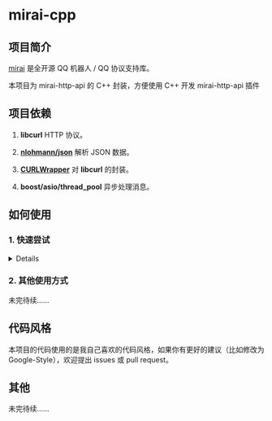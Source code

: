 # mirai-cpp

## 项目简介

[mirai](https://github.com/mamoe/mirai) 是全开源 QQ 机器人 / QQ 协议支持库。

本项目为 mirai-http-api 的 C++ 封装，方便使用 C++ 开发 mirai-http-api 插件

## 项目依赖

1. **libcurl** HTTP 协议。

2. [**nlohmann/json**](https://github.com/nlohmann/json) 解析 JSON 数据。

3. [**CURLWrapper**](https://github.com/cyanray/CURLWrapper) 对 **libcurl** 的封装。

4. **boost/asio/thread_pool** 异步处理消息。

## 如何使用

### 1. 快速尝试

<details>

（以下内容基于 Windows 10 平台，使用 Visual Studio 2019 作为开发软件。）

本项目使用了 4 个第三方项目，其中 **CURLWrapper** 已经嵌入到本项目，而 **libcurl** 、**boost/asio** 以及 **nlohmann/json** 需要额外安装。

有很多方法可以在你的电脑上下载并安装这几个库，这里介绍一种更不容易出错的方法。

在这一切开始之前，你需要下载并安装 [**Git for windows**](https://gitforwindows.org/), 如果你已经安装并且很熟悉它，那么可以略过这个步骤。如果你不熟悉，在这之后可以去了解一下什么是 **Git** 。

然后，我们需要安装 [**vcpkg**](https://github.com/microsoft/vcpkg) , 这是一个来自微软的跨平台的 C++ 库管理器。如果你已经安装了 **vcpkg** 并且很熟悉它，那么可以略过这个步骤。

#### (1) 安装 **vcpkg** (如果你已经安装则可以略过)

1. 打开 Powershell ，找到一个合适的位置，执行以下命令：

```powershell
git clone https://github.com/Microsoft/vcpkg.git
cd vcpkg
.\bootstrap-vcpkg.bat
```

2. 如果上面的代码执行无误，那么 **vcpkg** 已经成功编译。执行下面的命令让 **Visual Studio 2019** 与 **vcpkg** 相关联

```powershell
.\vcpkg integrate install
```

#### (2) 使用 **vcpkg** 安装 **mirai-cpp**

这一步稍微复杂，你需要执行(一定要在 **Powershell** 里面执行)：

```powershell
git clone https://github.com/cyanray/mirai-cpp-vcpkg-port.git tmp ; mv tmp/* ports/ ; rm -Recurse -Force tmp
./vcpkg install mirai-cpp
# 如果你要构建 x64 平台的程序,需要执行:
# ./vcpkg install mirai-cpp:x64-windows
```

耐心等待，上面的代码会帮你安装 mirai-cpp 以及它的依赖项目。

#### (3) 在 **Visual Studio** 中创建一个项目，开始使用

尝试以下代码：

```c++
#include <iostream>
#include <mirai.hpp>

int main()
{
	using namespace std;
	using namespace Cyan;
	MiraiBot bot;
	while (true)
	{
		try
		{
            // InitKeyVl0CEUzZ 改为你的 InitKey，
            // 2110000000 改为你的 bot 的 QQ 号码
			// 提示: mirai-cpp 不支持隐式地将字面数字转化为 QQ_t 或 GID_t
			// 你需要给字面数字添加后缀 qq 或 _qq (gid 或 _gid), 将字面数字转化为 QQ_t (GID_t)
			// 如果想将 QQ_t(GID_t) 转化为数字，可以使用强制类型转换: 
			// QQ_t qq = 10001_qq;
			// int64_t qq_num (int64_t)(qq);
			bot.Auth("InitKeyVl0CEUzZ", 2110000000qq);
			break;
		}
		catch (const std::exception & ex)
		{
			cout << ex.what() << endl;
		}
	}
	cout << "成功登录 bot。" << endl;


	bot.On<FriendMessage>(
		[&](FriendMessage fm)
		{
			// bot.SendFriendMessage(fm.Sender.QQ, fm.MessageChain);
			fm.Reply(fm.MessageChain);
		});

	bot.On<GroupMessage>(
		[&](GroupMessage gm)
		{
			// bot.SendGroupMessage(gm.Sender.Group.GID, "为什么要 " + gm.MessageChain);
			gm.QuoteReply("为什么要 " + gm.MessageChain);
		});

	bot.EventLoop();

	return 0;
}
```

以上代码你很可能会编译错误，因为 mirai-cpp 的源文件采用了 UTF-8 格式保存。

MSVC 并没有默认启动对 UTF-8 编码的支持。

要想成功通过编译，需要在 C++ 编译器的命令行中添加 **/utf-8** 参数。

1. 在 Visual Studio 开发环境中设置此编译器选项
2. 打开项目“属性页” 对话框。 
3. 展开 "配置属性, C/C++ ,命令行" 文件夹。
4. 在 "其他选项" 中, 添加 /utf-8选项以指定首选编码。
5. 选择“确定”以保存更改。

如图:

![操作过程截图](./doc/pic/pic_1.png)

更多信息可以参考: [https://docs.microsoft.com/zh-cn/cpp/build/reference/utf-8-set-source-and-executable-character-sets-to-utf-8?view=vs-2019](https://docs.microsoft.com/zh-cn/cpp/build/reference/utf-8-set-source-and-executable-character-sets-to-utf-8?view=vs-2019) 

如果一切正常，给你的机器人发消息，他会回复同样的消息给你！

</details>

### 2. 其他使用方式

未完待续……

## 代码风格

本项目的代码使用的是我自己喜欢的代码风格，如果你有更好的建议（比如修改为 Google-Style），欢迎提出 issues 或 pull request。

## 其他

未完待续……
